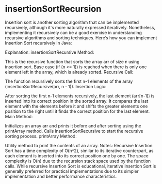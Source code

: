 # insertionSortRecursion
Insertion sort is another sorting algorithm that can be implemented recursively, although it's more naturally expressed iteratively. Nonetheless, implementing it recursively can be a good exercise in understanding recursive algorithms and sorting techniques. Here’s how you can implement Insertion Sort recursively in Java:


Explanation:
insertionSortRecursive Method:

This is the recursive function that sorts the array arr of size n using insertion sort.
Base case (if (n <= 1)) is reached when there is only one element left in the array, which is already sorted.
Recursive Call:

The function recursively sorts the first n-1 elements of the array (insertionSortRecursive(arr, n - 1)).
Insertion Logic:

After sorting the first n-1 elements recursively, the last element (arr[n-1]) is inserted into its correct position in the sorted array.
It compares the last element with the elements before it and shifts the greater elements one position to the right until it finds the correct position for the last element.
Main Method:

Initializes an array arr and prints it before and after sorting using the printArray method.
Calls insertionSortRecursive to start the recursive sorting process.
printArray Method:

Utility method to print the contents of an array.
Notes:
Recursive Insertion Sort has a time complexity of O(n^2), similar to its iterative counterpart, as each element is inserted into its correct position one by one.
The space complexity is O(n) due to the recursion stack space used by the function calls.
While recursive Insertion Sort is educational, iterative Insertion Sort is generally preferred for practical implementations due to its simpler implementation and better performance characteristics.
